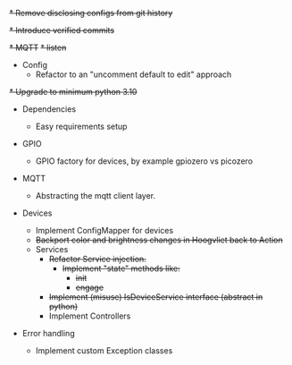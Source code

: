 ~~* Remove disclosing configs from git history~~

~~* Introduce verified commits~~

~~* MQTT~~
  ~~* listen~~
 
* Config
  * Refactor to an "uncomment default to edit" approach

~~* Upgrade to minimum python 3.10~~

* Dependencies
  * Easy requirements setup

* GPIO
  * GPIO factory for devices, by example gpiozero vs picozero

* MQTT
  * Abstracting the mqtt client layer.

* Devices
  * Implement ConfigMapper for devices
  * ~~Backport color and brightness changes in Hoogvliet back to Action~~ 
  * Services
    * ~~Refactor Service injection.~~ 
      * ~~Implement "state" methods like:~~
        * ~~init~~
        * ~~engage~~
    * ~~Implement (misuse) IsDeviceService interface (abstract in python)~~
    * Implement Controllers

* Error handling
  * Implement custom Exception classes